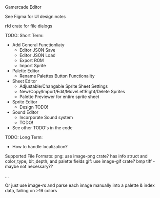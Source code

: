 Gamercade Editor

See Figma for UI design notes

rfd crate for file dialogs

TODO: Short Term:
- Add General Functionliaty
    - Editor JSON Save
    - Editor JSON Load
    - Export ROM
    - Import Sprite
- Palette Editor
    - Rename Palettes Button Functionality
- Sheet Editor
    - Adjustable/Changable Sprite Sheet Settings
    - New/Copy/Import/Edit/MoveLeftRight/Delete Sprites
    - Palette Previewer for entire sprite sheet
- Sprite Editor
    - Design TODO!
- Sound Editor
    - Incorporate Sound system
    - TODO!
- See other TODO's in the code

TODO: Long Term:
- How to handle localization?

Supported File Formats:
png: use image-png crate? has info struct and color_type, bit_depth, and palette fields
gif: use image-gif crate?
bmp
tiff - maybe not necessary??

... 

Or just use image-rs and parse each image manually into a palette & index data, failing on >16 colors